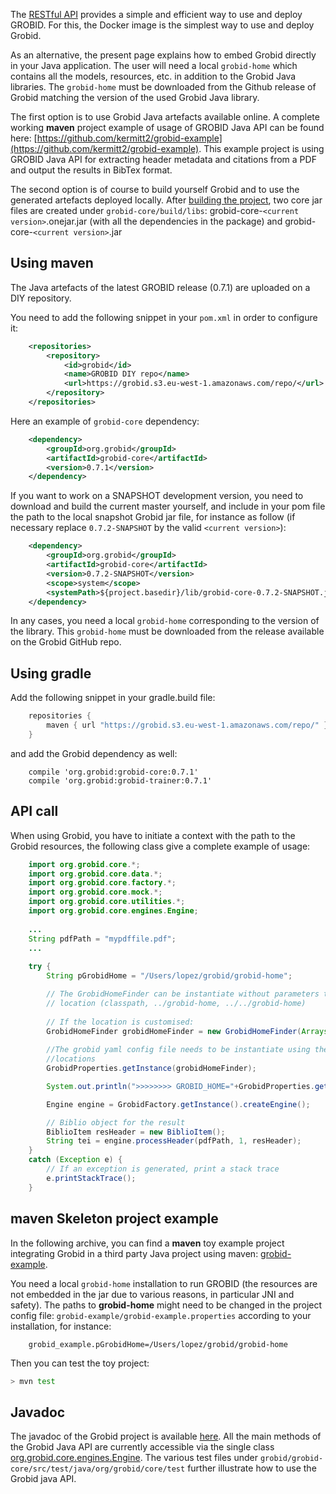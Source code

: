 The [RESTful API](Grobid-service.md) provides a simple and efficient way to use and deploy GROBID. For this, the Docker image is the simplest way to use and deploy Grobid. 

As an alternative, the present page explains how to embed Grobid directly in your Java application. The user will need a local `grobid-home` which contains all the models, resources, etc. in addition to the Grobid Java libraries. The `grobid-home` must be downloaded from the Github release of Grobid matching the version of the used Grobid Java library. 

The first option is to use Grobid Java artefacts available online. A complete working **maven** project example of usage of GROBID Java API can be found here: [https://github.com/kermitt2/grobid-example](https://github.com/kermitt2/grobid-example). 
This example project is using GROBID Java API for extracting header metadata and citations from a PDF and output the results in BibTex format.  

The second option is of course to build yourself Grobid and to use the generated artefacts deployed locally. After [building the project](Install-Grobid.md), two core jar files are created under `grobid-core/build/libs`: grobid-core-`<current version>`.onejar.jar (with all the dependencies in the package) and grobid-core-`<current version>`.jar 

## Using maven

The Java artefacts of the latest GROBID release (0.7.1) are uploaded on a DIY repository. 

You need to add the following snippet in your `pom.xml` in order to configure it:

```xml
    <repositories>
        <repository>
            <id>grobid</id>
            <name>GROBID DIY repo</name>
            <url>https://grobid.s3.eu-west-1.amazonaws.com/repo/</url>
        </repository>
    </repositories>         
```

Here an example of `grobid-core` dependency: 

```xml
	<dependency>
        <groupId>org.grobid</groupId>
        <artifactId>grobid-core</artifactId>
        <version>0.7.1</version>
    </dependency>
```

If you want to work on a SNAPSHOT development version, you need to download and build the current master yourself, and include in your pom file the path to the local snapshot Grobid jar file, for instance as follow (if necessary replace `0.7.2-SNAPSHOT` by the valid `<current version>`):

```xml
	<dependency>
	    <groupId>org.grobid</groupId>
	    <artifactId>grobid-core</artifactId>
	    <version>0.7.2-SNAPSHOT</version>
	    <scope>system</scope>
	    <systemPath>${project.basedir}/lib/grobid-core-0.7.2-SNAPSHOT.jar</systemPath>
	</dependency>
```

In any cases, you need a local `grobid-home` corresponding to the version of the library. This `grobid-home` must be downloaded from the release available on the Grobid GitHub repo.

## Using gradle

Add the following snippet in your gradle.build file: 

```groovy
    repositories { 
        maven { url "https://grobid.s3.eu-west-1.amazonaws.com/repo/" }
    }
```

and add the Grobid dependency as well: 
```
    compile 'org.grobid:grobid-core:0.7.1'
    compile 'org.grobid:grobid-trainer:0.7.1'
```

## API call

When using Grobid, you have to initiate a context with the path to the Grobid resources, the following class give a complete example of usage:

```java
    import org.grobid.core.*;
    import org.grobid.core.data.*;
    import org.grobid.core.factory.*;
    import org.grobid.core.mock.*;
    import org.grobid.core.utilities.*;
    import org.grobid.core.engines.Engine;
    
	...
    String pdfPath = "mypdffile.pdf";
    ...
	
	try {
		String pGrobidHome = "/Users/lopez/grobid/grobid-home";

	    // The GrobidHomeFinder can be instantiate without parameters to verify the grobid home in the standard
	    // location (classpath, ../grobid-home, ../../grobid-home)
	    
	    // If the location is customised: 
	    GrobidHomeFinder grobidHomeFinder = new GrobidHomeFinder(Arrays.asList(pGrobidHome));		
	    
	    //The grobid yaml config file needs to be instantiate using the correct grobidHomeFinder or it will use the default 
	    //locations
		GrobidProperties.getInstance(grobidHomeFinder);

		System.out.println(">>>>>>>> GROBID_HOME="+GrobidProperties.getGrobidHome());

		Engine engine = GrobidFactory.getInstance().createEngine();

		// Biblio object for the result
		BiblioItem resHeader = new BiblioItem();
		String tei = engine.processHeader(pdfPath, 1, resHeader);
	} 
	catch (Exception e) {
		// If an exception is generated, print a stack trace
		e.printStackTrace();
	} 
```

## maven Skeleton project example

In the following archive, you can find a __maven__ toy example project integrating Grobid in a third party Java project using maven: [grobid-example](https://github.com/kermitt2/grobid-example). 

You need a local `grobid-home` installation to run GROBID (the resources are not embedded in the jar due to various reasons, in particular JNI and safety). The paths to __grobid-home__ might need to be changed in the project config file:  `grobid-example/grobid-example.properties` according to your installation, for instance: 

		grobid_example.pGrobidHome=/Users/lopez/grobid/grobid-home

Then you can test the toy project:
```bash
> mvn test
```

## Javadoc

The javadoc of the Grobid project is available [here](https://grobid.github.io). All the main methods of the Grobid Java API are currently accessible via the single class [org.grobid.core.engines.Engine](https://grobid.github.io/grobid-core/org/grobid/core/engines/Engine.html). The various test files under `grobid/grobid-core/src/test/java/org/grobid/core/test` further illustrate how to use the Grobid java API.
